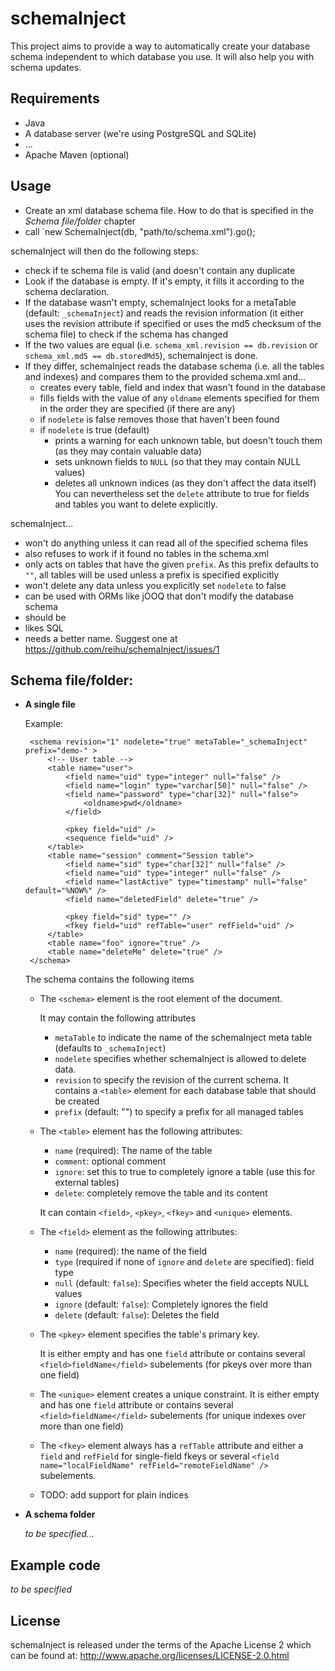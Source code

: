 schemaInject
============

This project aims to provide a way to automatically create your database schema independent to which database you use.
It will also help you with schema updates.

Requirements
------------

 * Java
 * A database server (we're using PostgreSQL and SQLite)
 * ...
 * Apache Maven (optional)

Usage
-----

 * Create an xml database schema file. How to do that is specified in the _Schema file/folder_ chapter
 * call `new SchemaInject(db, "path/to/schema.xml").go();

schemaInject will then do the following steps:
 * check if te schema file is valid (and doesn't contain any duplicate 
 * Look if the database is empty. If it's empty, it fills it according to the schema declaration.
 * If the database wasn't empty, schemaInject looks for a metaTable (default: `_schemaInject`) and
   reads the revision information (it either uses the revision attribute if specified or uses the
   md5 checksum of the schema file) to check if the schema has changed
 * If the two values are equal (i.e. `schema_xml.revision == db.revision` or `schema_xml.md5 == db.storedMd5`),
   schemaInject is done.
 * If they differ, schemaInject reads the database schema (i.e. all the tables and indexes) and compares
   them to the provided schema.xml and...
   * creates every table, field and index that wasn't found in the database
   * fills fields with the value of any `oldname` elements specified for them in the order they are specified (if there are any)
   * if `nodelete` is false removes those that haven't been found
   * if `nodelete` is true (default)
     * prints a warning for each unknown table, but doesn't touch them (as they may contain valuable data)
     * sets unknown fields to `NULL` (so that they may contain NULL values)
     * deletes all unknown indices (as they don't affect the data itself)
     You can nevertheless set the `delete` attribute to true for fields and tables you want to delete explicitly.

schemaInject...
 * won't do anything unless it can read all of the specified schema files
 * also refuses to work if it found no tables in the schema.xml
 * only acts on tables that have the given `prefix`. As this prefix defaults
   to `""`, all tables will be used unless a prefix is specified explicitly
 * won't delete any data unless you explicitly set `nodelete` to false
 * can be used with ORMs like jOOQ that don't modify the database schema
 * should be 
 * likes SQL
 * needs a better name. Suggest one at https://github.com/reihu/schemaInject/issues/1


Schema file/folder:
-------------------

 * __A single file__

	Example:

		<schema revision="1" nodelete="true" metaTable="_schemaInject" prefix="demo-" >
			<!-- User table -->
			<table name="user">
				<field name="uid" type="integer" null="false" />
				<field name="login" type="varchar[50]" null="false" />
				<field name="password" type="char[32]" null="false">
					<oldname>pwd</oldname>
				</field>

				<pkey field="uid" />
				<sequence field="uid" />
			</table>
			<table name="session" comment="Session table">
				<field name="sid" type="char[32]" null="false" />
				<field name="uid" type="integer" null="false" />
				<field name="lastActive" type="timestamp" null="false" default="%NOW%" />
				<field name="deletedField" delete="true" />

				<pkey field="sid" type="" />
				<fkey field="uid" refTable="user" refField="uid" />
			</table>
			<table name="foo" ignore="true" />
			<table name="deleteMe" delete="true" />
		</schema>
   The schema contains the following items

   * The `<schema>` element is the root element of the document.

     It may contain the following attributes
     * `metaTable` to indicate the name of the schemaInject meta table
       (defaults to `_schemaInject`)
     * `nodelete` specifies whether schemaInject is allowed to delete data.
     * `revision` to specify the revision of the current schema.
     It contains a `<table>` element for each database table that should be created
     * `prefix` (default: "") to specify a prefix for all managed tables
   * The `<table>` element has the following attributes:
     * `name` (required): The name of the table
     * `comment`: optional comment
     * `ignore`: set this to true to completely ignore a table (use this for external tables)
     * `delete`: completely remove the table and its content

     It can contain `<field>`, `<pkey>`, `<fkey>` and `<unique>` elements.
   * The `<field>` element as the following attributes:
     * `name` (required): the name of the field
     * `type` (required if none of `ignore` and `delete` are specified): field type
     * `null` (default: `false`): Specifies wheter the field accepts NULL values
     * `ignore` (default: `false`): Completely ignores the field
     * `delete` (default: `false`): Deletes the field
   * The `<pkey>` element specifies the table's primary key.

     It is either empty and has one `field` attribute or contains several
     `<field>fieldName</field>` subelements (for pkeys over more than one field)
   * The `<unique>` element creates a unique constraint.
     It is either empty and has one `field` attribute or contains several
     `<field>fieldName</field>` subelements (for unique indexes over more than
     one field)
   * The `<fkey>` element always has a `refTable` attribute and either a
     `field` and `refField` for single-field fkeys or several
     `<field name="localFieldName" refField="remoteFieldName" />` subelements.
   * TODO: add support for plain indices
 * __A schema folder__

   _to be specified..._

Example code
------------
_to be specified_

License
-------
schemaInject is released under the terms of the Apache License 2 which can be found at:
http://www.apache.org/licenses/LICENSE-2.0.html
